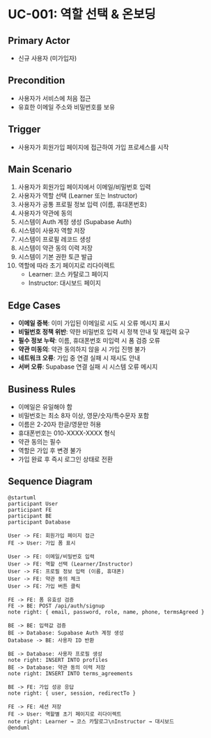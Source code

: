 # UC-001: 역할 선택 & 온보딩

## Primary Actor
- 신규 사용자 (미가입자)

## Precondition
- 사용자가 서비스에 처음 접근
- 유효한 이메일 주소와 비밀번호를 보유

## Trigger
- 사용자가 회원가입 페이지에 접근하여 가입 프로세스를 시작

## Main Scenario

1. 사용자가 회원가입 페이지에서 이메일/비밀번호 입력
2. 사용자가 역할 선택 (Learner 또는 Instructor)
3. 사용자가 공통 프로필 정보 입력 (이름, 휴대폰번호)
4. 사용자가 약관에 동의
5. 시스템이 Auth 계정 생성 (Supabase Auth)
6. 시스템이 사용자 역할 저장
7. 시스템이 프로필 레코드 생성
8. 시스템이 약관 동의 이력 저장
9. 시스템이 기본 권한 토큰 발급
10. 역할에 따라 초기 페이지로 리다이렉트
    - Learner: 코스 카탈로그 페이지
    - Instructor: 대시보드 페이지

## Edge Cases

- **이메일 중복**: 이미 가입된 이메일로 시도 시 오류 메시지 표시
- **비밀번호 정책 위반**: 약한 비밀번호 입력 시 정책 안내 및 재입력 요구
- **필수 정보 누락**: 이름, 휴대폰번호 미입력 시 폼 검증 오류
- **약관 미동의**: 약관 동의하지 않을 시 가입 진행 불가
- **네트워크 오류**: 가입 중 연결 실패 시 재시도 안내
- **서버 오류**: Supabase 연결 실패 시 시스템 오류 메시지

## Business Rules

- 이메일은 유일해야 함
- 비밀번호는 최소 8자 이상, 영문/숫자/특수문자 포함
- 이름은 2-20자 한글/영문만 허용
- 휴대폰번호는 010-XXXX-XXXX 형식
- 약관 동의는 필수
- 역할은 가입 후 변경 불가
- 가입 완료 후 즉시 로그인 상태로 전환

## Sequence Diagram

```plantuml
@startuml
participant User
participant FE
participant BE
participant Database

User -> FE: 회원가입 페이지 접근
FE -> User: 가입 폼 표시

User -> FE: 이메일/비밀번호 입력
User -> FE: 역할 선택 (Learner/Instructor)
User -> FE: 프로필 정보 입력 (이름, 휴대폰)
User -> FE: 약관 동의 체크
User -> FE: 가입 버튼 클릭

FE -> FE: 폼 유효성 검증
FE -> BE: POST /api/auth/signup
note right: { email, password, role, name, phone, termsAgreed }

BE -> BE: 입력값 검증
BE -> Database: Supabase Auth 계정 생성
Database -> BE: 사용자 ID 반환

BE -> Database: 사용자 프로필 생성
note right: INSERT INTO profiles
BE -> Database: 약관 동의 이력 저장
note right: INSERT INTO terms_agreements

BE -> FE: 가입 성공 응답
note right: { user, session, redirectTo }

FE -> FE: 세션 저장
FE -> User: 역할별 초기 페이지로 리다이렉트
note right: Learner → 코스 카탈로그\nInstructor → 대시보드
@enduml
```

